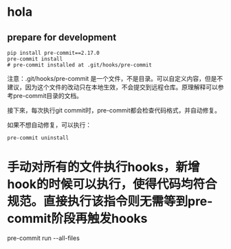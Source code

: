 # hola

## prepare for development
```shell
pip install pre-commit==2.17.0
pre-commit install
# pre-commit installed at .git/hooks/pre-commit
```
注意：.git/hooks/pre-commit 是一个文件，不是目录。可以自定义内容，但是不建议，因为这个文件的改动只在本地生效，不会提交到远程仓库。原理解释可以参考pre-commit目录的文档。

接下來，每次执行git commit时，pre-commit都会检查代码格式，并自动修复。

如果不想自动修复，可以执行：
```shell
pre-commit uninstall
```

# 手动对所有的文件执行hooks，新增hook的时候可以执行，使得代码均符合规范。直接执行该指令则无需等到pre-commit阶段再触发hooks
pre-commit run --all-files
